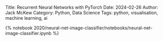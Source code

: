 Title: Recurrent Neural Networks with PyTorch
Date: 2024-02-26
Author: Jack McKew
Category: Python, Data Science
Tags: python, visualisation, machine learning, ai

{% notebook 2020/neural-net-image-classifier/notebooks/neural-net-image-classifier.ipynb %}
